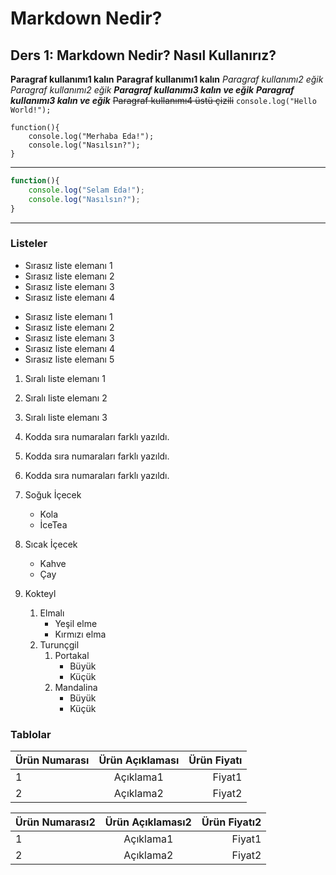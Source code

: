 # Markdown Nedir?
## Ders 1: Markdown Nedir? Nasıl Kullanırız?
**Paragraf kullanımı1 kalın**
__Paragraf kullanımı1 kalın__
*Paragraf kullanımı2 eğik*
_Paragraf kullanımı2 eğik_
***Paragraf kullanımı3 kalın ve eğik***
___Paragraf kullanımı3 kalın ve eğik___
~~Paragraf kullanımı4 üstü çizili~~
`console.log("Hello World!");`
``` 
function(){
    console.log("Merhaba Eda!");
    console.log("Nasılsın?");
}
```
---

```javascript
function(){
    console.log("Selam Eda!");
    console.log("Nasılsın?");
}
```

---

### Listeler
- Sırasız liste elemanı 1
- Sırasız liste elemanı 2
- Sırasız liste elemanı 3
- Sırasız liste elemanı 4

* Sırasız liste elemanı 1
* Sırasız liste elemanı 2
* Sırasız liste elemanı 3
* Sırasız liste elemanı 4
* Sırasız liste elemanı 5

1. Sıralı liste elemanı 1
2. Sıralı liste elemanı 2
3. Sıralı liste elemanı 3

1. Kodda sıra numaraları farklı yazıldı.
23. Kodda sıra numaraları farklı yazıldı.
18. Kodda sıra numaraları farklı yazıldı.

1. Soğuk İçecek
    - Kola
    - İceTea
2. Sıcak İçecek
    * Kahve
    * Çay
3. Kokteyl
    1. Elmalı
        - Yeşil elme
        - Kırmızı elma
    2. Turunçgil
        1. Portakal
            - Büyük
            - Küçük
        2. Mandalina  
            * Büyük
            * Küçük  

### Tablolar
| Ürün Numarası | Ürün Açıklaması | Ürün Fiyatı |
| :---     | :---:           | ---:        |
| 1        | Açıklama1       | Fiyat1      |
| 2        | Açıklama2       | Fiyat2      |

| Ürün Numarası2 | Ürün Açıklaması2 | Ürün Fiyatı2 |
| :-----     | :-----:           | -----:          |
| 1        | Açıklama1       | Fiyat1              |
| 2        | Açıklama2       | Fiyat2              |

